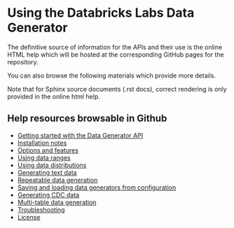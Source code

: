 # Using the Databricks Labs Data Generator

The definitive source of information for the APIs and their use is the online HTML help which will be
hosted at the corresponding GitHub pages for the repository.

You can also browse the following materials which provide more details.

Note that for Sphinx source documents (.rst docs), correct rendering is only provided in the online html help.

## Help resources browsable in Github

- [Getting started with the Data Generator API](source/APIDOCS.md)
- [Installation notes](source/installation_notes.rst)
- [Options and features](source/options_and_features.rst)
- [Using data ranges](source/DATARANGES.md)
- [Using data distributions](source/DISTRIBUTIONS.md)
- [Generating text data](source/textdata.rst)
- [Repeatable data generation](source/repeatable_data_generation.rst)
- [Saving and loading data generators from configuration](source/serialized_data_generators.rst)
- [Generating CDC data](source/generating_cdc_data.rst)
- [Multi-table data generation](source/multi_table_data.rst)
- [Troubleshooting](source/troubleshooting.rst)
- [License](source/license.rst)